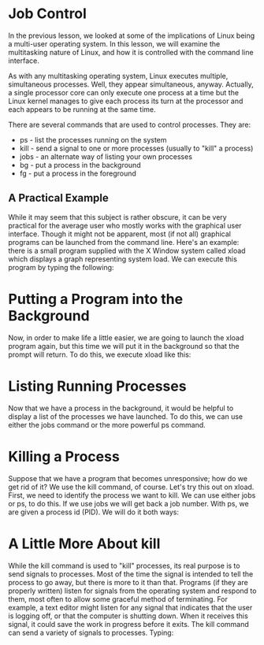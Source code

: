 # Job Control
In the previous lesson, we looked at some of the implications of Linux being a multi-user operating system. In this lesson, we will examine the multitasking nature of Linux, and how it is controlled with the command line interface.

As with any multitasking operating system, Linux executes multiple, simultaneous processes. Well, they appear simultaneous, anyway. Actually, a single processor core can only execute one process at a time but the Linux kernel manages to give each process its turn at the processor and each appears to be running at the same time.

There are several commands that are used to control processes. They are:

- ps - list the processes running on the system
- kill - send a signal to one or more processes (usually to "kill" a process)
- jobs - an alternate way of listing your own processes
- bg - put a process in the background
- fg - put a process in the foreground
## A Practical Example
While it may seem that this subject is rather obscure, it can be very practical for the average user who mostly works with the graphical user interface. Though it might not be apparent, most (if not all) graphical programs can be launched from the command line. Here's an example: there is a small program supplied with the X Window system called xload which displays a graph representing system load. We can execute this program by typing the following:
# Putting a Program into the Background
Now, in order to make life a little easier, we are going to launch the xload program again, but this time we will put it in the background so that the prompt will return. To do this, we execute xload like this:

# Listing Running Processes
Now that we have a process in the background, it would be helpful to display a list of the processes we have launched. To do this, we can use either the jobs command or the more powerful ps command.

# Killing a Process
Suppose that we have a program that becomes unresponsive; how do we get rid of it? We use the kill command, of course. Let's try this out on xload. First, we need to identify the process we want to kill. We can use either jobs or ps, to do this. If we use jobs we will get back a job number. With ps, we are given a process id (PID). We will do it both ways:

# A Little More About kill
While the kill command is used to "kill" processes, its real purpose is to send signals to processes. Most of the time the signal is intended to tell the process to go away, but there is more to it than that. Programs (if they are properly written) listen for signals from the operating system and respond to them, most often to allow some graceful method of terminating. For example, a text editor might listen for any signal that indicates that the user is logging off, or that the computer is shutting down. When it receives this signal, it could save the work in progress before it exits. The kill command can send a variety of signals to processes. Typing:
